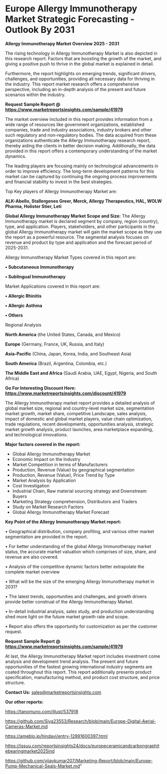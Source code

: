# Europe Allergy Immunotherapy Market Strategic Forecasting - Outlook By 2031

<Strong> Allergy Immunotherapy Market Overview 2025 - 2031</strong>

The rising technology in Allergy Immunotherapy Market is also depicted in this research report. Factors that are boosting the growth of the market, and giving a positive push to thrive in the global market is explained in detail.

Furthermore, the report highlights on emerging trends, significant drivers, challenges, and opportunities, providing all necessary data for thriving in the industry. This report market research offers a comprehensive perspective, including an in-depth analysis of the present and future scenarios within the industry.

<strong>Request Sample Report @ <a href=https://www.marketreportsinsights.com/sample/41979>https://www.marketreportsinsights.com/sample/41979</a></strong>

The market overview included in this report provides information from a wide range of resources like government organizations, established companies, trade and industry associations, industry brokers and other such regulatory and non-regulatory bodies. The data acquired from these organizations authenticate the Allergy Immunotherapy research report, thereby aiding the clients in better decision making. Additionally, the data provided in this report offers a contemporary understanding of the market dynamics.

The leading players are focusing mainly on technological advancements in order to improve efficiency. The long-term development patterns for this market can be captured by continuing the ongoing process improvements and financial stability to invest in the best strategies.

Top Key players of Allergy Immunotherapy Market are:

<strong>ALK-Abello, Stallergenes Greer, Merck, Allergy Therapeutics, HAL, WOLW Pharma, Holister Stier, Leti</strong>

<strong><b>Global Allergy Immunotherapy Market Scope and Size:</b></strong>
The Allergy Immunotherapy market is declared segment by company, region (country), type, and application. Players, stakeholders, and other participants in the global Allergy Immunotherapy market will gain the market scope as they use the report as a powerful resource. The segmental analysis focuses on revenue and product by type and application and the forecast period of 2025-2031.

Allergy Immunotherapy Market Types covered in this report are:

<strong>•  Subcutaneous Immunotherapy

•  Sublingual Immunotherapy</strong>

Market Applications covered in this report are:

<strong>•  Allergic Rhinitis

•  Allergic Asthma

•  Others</strong> 

Regional Analysis

<strong>North America</strong> (the United States, Canada, and Mexico)

<strong>Europe</strong> (Germany, France, UK, Russia, and Italy)

<strong>Asia-Pacific</strong> (China, Japan, Korea, India, and Southeast Asia)

<strong>South America</strong> (Brazil, Argentina, Colombia, etc.)

<strong>The Middle East and Africa</strong> (Saudi Arabia, UAE, Egypt, Nigeria, and South Africa)

<strong>Go For Interesting Discount Here: <a href=https://www.marketreportsinsights.com/discount/41979>https://www.marketreportsinsights.com/discount/41979</a></strong>

The Allergy Immunotherapy market report provides a detailed analysis of global market size, regional and country-level market size, segmentation market growth, market share, competitive Landscape, sales analysis, impact of domestic and global market players, value chain optimization, trade regulations, recent developments, opportunities analysis, strategic market growth analysis, product launches, area marketplace expanding, and technological innovations.

<strong><b>Major factors covered in the report:</b></strong>
<ul>
  <li>Global Allergy Immunotherapy Market </li>
  <li>Economic Impact on the Industry</li>
  <li>Market Competition in terms of Manufacturers</li>
  <li>Production, Revenue (Value) by geographical segmentation</li>
  <li>Production, Revenue (Value), Price Trend by Type</li>
  <li>Market Analysis by Application</li>
  <li>Cost Investigation</li>
  <li>Industrial Chain, Raw material sourcing strategy and Downstream Buyers</li>
  <li>Marketing Strategy comprehension, Distributors and Traders</li>
  <li>Study on Market Research Factors</li>
  <li>Global Allergy Immunotherapy Market Forecast</li>
</ul>

<strong><b>Key Point of the Allergy Immunotherapy Market report:</b></strong>

• Geographical distribution, company profiling, and various other market segmentation are provided in the report.

• For better understanding of the global Allergy Immunotherapy market status, the accurate market valuation which comprises of size, share, and revenue are also covered.

• Analysis of the competitive dynamic factors better extrapolate the complete market overview

• What will be the size of the emerging Allergy Immunotherapy market in 2031?

• The latest trends, opportunities and challenges, and growth drivers provide better construal of the Allergy Immunotherapy Market.

• In-detail industrial analysis, sales study, and production understanding shed more light on the future market growth rate and scope.

• Report also offers the opportunity for customization as per the customer request.

<strong>Request Sample Report @ <a href=https://www.marketreportsinsights.com/sample/41979>https://www.marketreportsinsights.com/sample/41979</a></strong>

At last, the Allergy Immunotherapy Market report includes investment come analysis and development trend analysis. The present and future opportunities of the fastest growing international industry segments are coated throughout this report. This report additionally presents product specification, manufacturing method, and product cost structure, and price structure.

<strong>Contact Us:</strong>
sales@marketreportsinsights.com

<strong>Our other reports:</strong>

<a href=https://tanomuno.com/illust/537918>https://tanomuno.com/illust/537918</a>

<a href=https://github.com/Siya23553/Research/blob/main/Europe-Digital-Aerial-Cameras-Market.md>https://github.com/Siya23553/Research/blob/main/Europe-Digital-Aerial-Cameras-Market.md</a>

<a href=https://ameblo.jp/hindavi/entry-12891600397.html>https://ameblo.jp/hindavi/entry-12891600397.html</a>

<a href=https://issuu.com/reportsinsights24/docs/europeceramicandcarbongraphitebearingmarket2025ind>https://issuu.com/reportsinsights24/docs/europeceramicandcarbongraphitebearingmarket2025ind</a>

<a href=https://github.com/vijaykumar207/Marketing-Report/blob/main/Europe-Pump-Mechanical-Seals-Market.md>https://github.com/vijaykumar207/Marketing-Report/blob/main/Europe-Pump-Mechanical-Seals-Market.md</a>"
